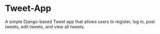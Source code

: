 # Tweet-App
 A simple Django-based Tweet app that allows users to register, log in, post tweets, edit tweets, and view all tweets.
